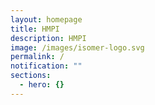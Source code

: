```yaml
---
layout: homepage
title: HMPI
description: HMPI
image: /images/isomer-logo.svg
permalink: /
notification: ""
sections:
  - hero: {}
---
```

